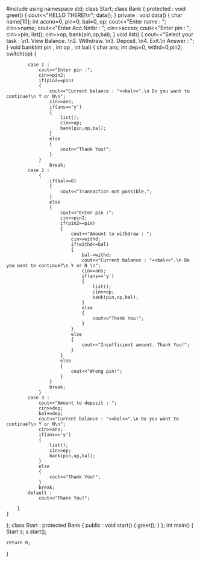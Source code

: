 #include<iostream>
using namespace std;
class Start;
class Bank
{
    protected :
    void greet()
    {
        cout<<"HELLO THERE!\n";
        data();
    }
    private :
    void data()
    {
        char name[10];
        int accno=0, pin=0, bal=0, op;
        cout<<"Enter name : ";
        cin>>name;
        cout<<"Enter Acc Nmbr : ";
        cin>>accno;
        cout<<"Enter pin : ";
        cin>>pin;
        list();
        cin>>op;
        bank(pin,op,bal);
    }
    void list()
    {
        cout<<"Select your task : \n1. View Balance. \n2. Withdraw. \n3. Deposit. \n4. Exit.\n Answer : ";
    }
    void bank(int pin , int op , int bal)
    {
        char ans;
        int dep=0, withd=0,pin2;
        switch(op)
        {
        
            case 1 :
                cout<<"Enter pin :";
                cin>>pin2;
                if(pin2==pin)
                {
                    cout<<"Current balance : "<<bal<<".\n Do you want to continue?\n Y or N\n";
                    cin>>ans;
                    if(ans=='y')
                    {
                        list();
                        cin>>op;
                        bank(pin,op,bal);
                    }
                    else
                    {
                        cout<<"Thank You!";
                    }
                }
                    break;
            case 2 :
                {
                    if(bal<=0)
                    {
                        cout<<"Transaction not possible.";
                    }
                    else
                    {
                        cout<<"Enter pin :";
                        cin>>pin2;
                        if(pin2==pin)
                        {
                            cout<<"Amount to withdraw : ";
                            cin>>withd;
                            if(withd<=bal)
                            {
                                bal-=withd;
                                cout<<"Current balance : "<<bal<<".\n Do you want to continue?\n Y or N \n";
                                cin>>ans;
                                if(ans=='y')
                                {
                                    list();
                                    cin>>op;
                                    bank(pin,op,bal);
                                }
                                else
                                {
                                    cout<<"Thank You!";
                                }
                            }
                            else
                            {
                                cout<<"Insufficient amount. Thank You!";
                            }
                        }
                        else
                        {
                            cout<<"Wrong pin!";
                        }
                    }
                    break;
                }
            case 3 :
                cout<<"Amount to deposit : ";
                cin>>dep;
                bal+=dep;
                cout<<"Current balance : "<<bal<<".\n Do you want to continue?\n Y or N\n";
                cin>>ans;
                if(ans=='y')
                {
                    list();
                    cin>>op;
                    bank(pin,op,bal);
                }
                else
                {
                    cout<<"Thank You!";
                }
                break;
            default :
                cout<<"Thank You!";
            
        }
    }
};
class Start : protected Bank
{
    public :
    void start()
    {
        greet();
    }
};
int main()
{
    Start s;
    s.start();

    
    return 0;
}

